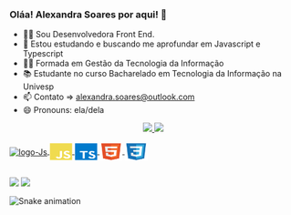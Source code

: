 ### Oláa! Alexandra Soares por aqui! 👋

- 👩‍💻 Sou Desenvolvedora Front End.
- 🌱 Estou estudando e buscando me aprofundar em Javascript e Typescript
- 👩‍🎓 Formada em Gestão da Tecnologia da Informação
- 📚 Estudante no curso Bacharelado em Tecnologia da Informação na Univesp
- 📫 Contato => alexandra.soares@outlook.com
- 😄 Pronouns: ela/dela

<div align="center">
  <a href="https://github.com/alexandrasoares">
  <img height="180em" src="https://github-readme-stats.vercel.app/api?username=alexandrasoares&show_icons=true&theme=onedark&include_all_commits=true&count_private=true"/>
  <img height="180em" src="https://github-readme-stats.vercel.app/api/top-langs/?username=alexandrasoares&layout=compact&langs_count=7&theme=onedark"/>
</div>
  
<div style="display: inline_block"><br>
  <img align="center" alt="logo-Js" height="30" width="40" src="https://cdn.jsdelivr.net/gh/devicons/devicon/icons/angularjs/angularjs-original.svg" />
  <img align="center" alt="logo-Js" height="30" width="40" src="https://raw.githubusercontent.com/devicons/devicon/master/icons/javascript/javascript-plain.svg">
  <img align="center" alt="logo-Ts" height="30" width="40" src="https://raw.githubusercontent.com/devicons/devicon/master/icons/typescript/typescript-plain.svg">
  <img align="center" alt="logo-HTML" height="30" width="40" src="https://raw.githubusercontent.com/devicons/devicon/master/icons/html5/html5-original.svg">
  <img align="center" alt="logo-CSS" height="30" width="40" src="https://raw.githubusercontent.com/devicons/devicon/master/icons/css3/css3-original.svg">
</div>
  
##
 
<div> 
  <a href = "mailto:alexandra.soares@outlook.com"><img src="https://img.shields.io/badge/Microsoft_Outlook-0078D4?style=for-the-badge&logo=microsoft-outlook&logoColor=white" target="_blank"></a>
  <a href="https://www.linkedin.com/in/alexandra-asoares/" target="_blank"><img src="https://img.shields.io/badge/-LinkedIn-%230077B5?style=for-the-badge&logo=linkedin&logoColor=white" target="_blank"></a>  
  
  ![Snake animation](https://github.com/alexandrasoares/alexandrasoares/blob/output/github-contribution-grid-snake.svg)
</div>

